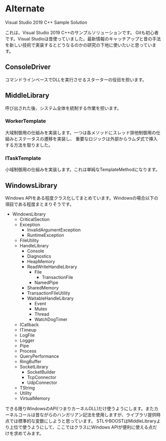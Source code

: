 # Alternate
Visual Studio 2019 C++ Sample Solution

これは、Visual Studio 2019 C++のサンプルソリューションです。
Gitも初心者です。Visual Studioは昔使っていました。最新情報のキャッチアップと昔の手法を新しい技術で実装するとどうなるのかの研究の下地に使いたいと思っています。

## ConsoleDriver
コマンドラインベースでDLLを実行させるスターターの役目を担います。

## MiddleLibrary
呼び出された後、システム全体を統制する作業を担います。

### WorkerTemplate
大域制御用の仕組みを実装します。一つは各メソッドにスレッド排他制御用の仕組みとステータスの遷移を実装し、
重要なロジックは外部からラムダ式で挿入する方法を取りました。

### ITaskTemplate
小域制御用の仕組みを実装します。これは単純なTemplateMethodになります。

## WindowsLibrary
Windows APIをある程度クラス化してまとめています。Windowsの場合以下の項目である程度まとまりそうです。

- WindowsLibrary
    - CriticalSection
    - Exception
      - InvalidArgumentException
      - RuntimeException
    - FileUtility
    - HandleLibrary
        - Console
        - Diagnostics
        - HeapMemory
        - ReadWriteHandleLibrary
            - File
              - TransactionFile
            - NamedPipe
        - SharedMemory
        - TransactionFileUtility
        - WaitableHandleLibrary
            - Event
            - Mutex
            - Thread
            - WatchDogTimer
    - ICallback
    - ITimeup
    - LogFile
    - Logger
    - Pipe
    - Process
    - QueryPerformance
    - RingBuffer
    - SocketLibrary
        - SocketBuilder
        - TcpConnector
        - UdpConnector
    - TString
    - Utility
    - VirtualMemory


できる限りWindowsのAPI(つまりカーネルDLL)だけ使うようにします。またカーネルコールは昔ながらのハンガリアン記法を使用しますが、ライブラリ提供時点では標準的な変数にしようと思っています。
STLやBOOSTはMiddleLibraryより上位で使うようにして、ここではクラスにWindows APIが便利に使える点だけを求めてみます。
